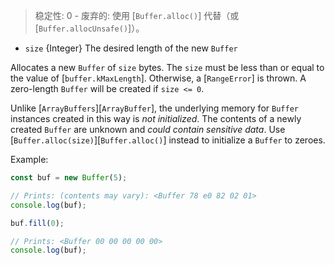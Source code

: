 <!-- YAML
deprecated: v6.0.0
-->

> 稳定性: 0 - 废弃的: 使用 [`Buffer.alloc()`] 代替（或 [`Buffer.allocUnsafe()`]）。

* `size` {Integer} The desired length of the new `Buffer`

Allocates a new `Buffer` of `size` bytes.  The `size` must be less than or equal
to the value of [`buffer.kMaxLength`]. Otherwise, a [`RangeError`] is thrown.
A zero-length `Buffer` will be created if `size <= 0`.

Unlike [`ArrayBuffers`][`ArrayBuffer`], the underlying memory for `Buffer` instances
created in this way is *not initialized*. The contents of a newly created `Buffer`
are unknown and *could contain sensitive data*. Use
[`Buffer.alloc(size)`][`Buffer.alloc()`] instead to initialize a `Buffer` to zeroes.

Example:

```js
const buf = new Buffer(5);

// Prints: (contents may vary): <Buffer 78 e0 82 02 01>
console.log(buf);

buf.fill(0);

// Prints: <Buffer 00 00 00 00 00>
console.log(buf);
```

